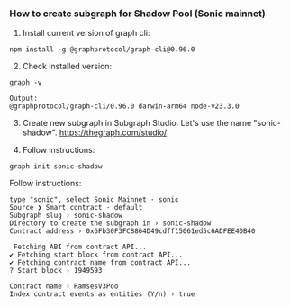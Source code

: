 ### How to create subgraph for Shadow Pool (Sonic mainnet)

1. Install current version of graph cli:
```shell
npm install -g @graphprotocol/graph-cli@0.96.0
```
2. Check installed version:
```shell
graph -v

Output:
@graphprotocol/graph-cli/0.96.0 darwin-arm64 node-v23.3.0
```
3. Create new subgraph in Subgraph Studio. Let's use the name "sonic-shadow".
https://thegraph.com/studio/

4. Follow instructions:
```shell
graph init sonic-shadow
```

Follow instructions:
```shell
type "sonic", select Sonic Mainnet · sonic
Source ❯ Smart contract · default
Subgraph slug › sonic-shadow
Directory to create the subgraph in › sonic-shadow
Contract address › 0x6Fb30F3FCB864D49cdff15061ed5c6ADFEE40B40

 Fetching ABI from contract API...
✔ Fetching start block from contract API...
✔ Fetching contract name from contract API...
? Start block › 1949593

Contract name › RamsesV3Poo
Index contract events as entities (Y/n) › true
```
